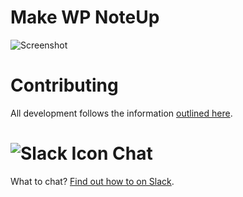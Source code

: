 # Make WP NoteUp

![Screenshot](https://cloudup.com/cKtfRa-MxFQ+)

# Contributing

All development follows the information [outlined here](https://github.com/aubreypwd/contributing).

# ![Slack Icon](https://cdn-images-1.medium.com/fit/c/40/40/1*TiKyhAN2gx4PpbOsiBhYcw.png) Chat

What to chat? [Find out how to on Slack](https://github.com/aubreypwd/contributing/blob/master/3.md).
